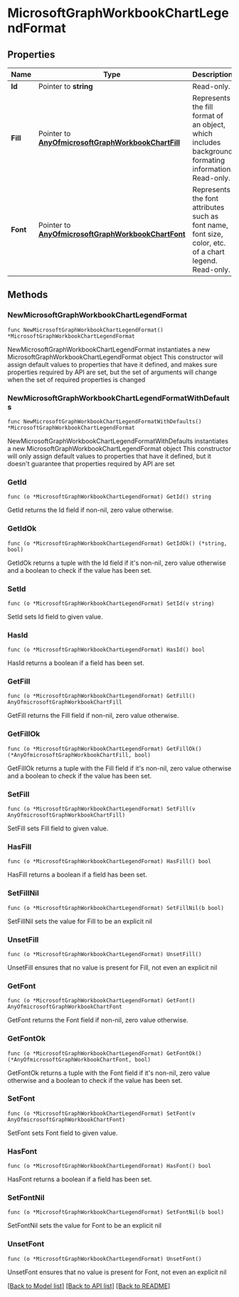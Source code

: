 # MicrosoftGraphWorkbookChartLegendFormat

## Properties

Name | Type | Description | Notes
------------ | ------------- | ------------- | -------------
**Id** | Pointer to **string** | Read-only. | [optional] 
**Fill** | Pointer to [**AnyOfmicrosoftGraphWorkbookChartFill**](anyOf&lt;microsoft.graph.workbookChartFill&gt;.md) | Represents the fill format of an object, which includes background formating information. Read-only. | [optional] 
**Font** | Pointer to [**AnyOfmicrosoftGraphWorkbookChartFont**](anyOf&lt;microsoft.graph.workbookChartFont&gt;.md) | Represents the font attributes such as font name, font size, color, etc. of a chart legend. Read-only. | [optional] 

## Methods

### NewMicrosoftGraphWorkbookChartLegendFormat

`func NewMicrosoftGraphWorkbookChartLegendFormat() *MicrosoftGraphWorkbookChartLegendFormat`

NewMicrosoftGraphWorkbookChartLegendFormat instantiates a new MicrosoftGraphWorkbookChartLegendFormat object
This constructor will assign default values to properties that have it defined,
and makes sure properties required by API are set, but the set of arguments
will change when the set of required properties is changed

### NewMicrosoftGraphWorkbookChartLegendFormatWithDefaults

`func NewMicrosoftGraphWorkbookChartLegendFormatWithDefaults() *MicrosoftGraphWorkbookChartLegendFormat`

NewMicrosoftGraphWorkbookChartLegendFormatWithDefaults instantiates a new MicrosoftGraphWorkbookChartLegendFormat object
This constructor will only assign default values to properties that have it defined,
but it doesn't guarantee that properties required by API are set

### GetId

`func (o *MicrosoftGraphWorkbookChartLegendFormat) GetId() string`

GetId returns the Id field if non-nil, zero value otherwise.

### GetIdOk

`func (o *MicrosoftGraphWorkbookChartLegendFormat) GetIdOk() (*string, bool)`

GetIdOk returns a tuple with the Id field if it's non-nil, zero value otherwise
and a boolean to check if the value has been set.

### SetId

`func (o *MicrosoftGraphWorkbookChartLegendFormat) SetId(v string)`

SetId sets Id field to given value.

### HasId

`func (o *MicrosoftGraphWorkbookChartLegendFormat) HasId() bool`

HasId returns a boolean if a field has been set.

### GetFill

`func (o *MicrosoftGraphWorkbookChartLegendFormat) GetFill() AnyOfmicrosoftGraphWorkbookChartFill`

GetFill returns the Fill field if non-nil, zero value otherwise.

### GetFillOk

`func (o *MicrosoftGraphWorkbookChartLegendFormat) GetFillOk() (*AnyOfmicrosoftGraphWorkbookChartFill, bool)`

GetFillOk returns a tuple with the Fill field if it's non-nil, zero value otherwise
and a boolean to check if the value has been set.

### SetFill

`func (o *MicrosoftGraphWorkbookChartLegendFormat) SetFill(v AnyOfmicrosoftGraphWorkbookChartFill)`

SetFill sets Fill field to given value.

### HasFill

`func (o *MicrosoftGraphWorkbookChartLegendFormat) HasFill() bool`

HasFill returns a boolean if a field has been set.

### SetFillNil

`func (o *MicrosoftGraphWorkbookChartLegendFormat) SetFillNil(b bool)`

 SetFillNil sets the value for Fill to be an explicit nil

### UnsetFill
`func (o *MicrosoftGraphWorkbookChartLegendFormat) UnsetFill()`

UnsetFill ensures that no value is present for Fill, not even an explicit nil
### GetFont

`func (o *MicrosoftGraphWorkbookChartLegendFormat) GetFont() AnyOfmicrosoftGraphWorkbookChartFont`

GetFont returns the Font field if non-nil, zero value otherwise.

### GetFontOk

`func (o *MicrosoftGraphWorkbookChartLegendFormat) GetFontOk() (*AnyOfmicrosoftGraphWorkbookChartFont, bool)`

GetFontOk returns a tuple with the Font field if it's non-nil, zero value otherwise
and a boolean to check if the value has been set.

### SetFont

`func (o *MicrosoftGraphWorkbookChartLegendFormat) SetFont(v AnyOfmicrosoftGraphWorkbookChartFont)`

SetFont sets Font field to given value.

### HasFont

`func (o *MicrosoftGraphWorkbookChartLegendFormat) HasFont() bool`

HasFont returns a boolean if a field has been set.

### SetFontNil

`func (o *MicrosoftGraphWorkbookChartLegendFormat) SetFontNil(b bool)`

 SetFontNil sets the value for Font to be an explicit nil

### UnsetFont
`func (o *MicrosoftGraphWorkbookChartLegendFormat) UnsetFont()`

UnsetFont ensures that no value is present for Font, not even an explicit nil

[[Back to Model list]](../README.md#documentation-for-models) [[Back to API list]](../README.md#documentation-for-api-endpoints) [[Back to README]](../README.md)


